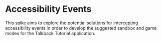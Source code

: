 # Accessibility Events

This spike aims to explore the potential solutions for intercepting accessibility events in order to develop the suggested sandbox and game modes for the Talkback Tutorial application.
